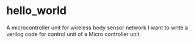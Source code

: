 # hello_world
A microcontroller unit for wireless body sensor network
I want to write a verilog code for control unit of a Micro controller unit. 
